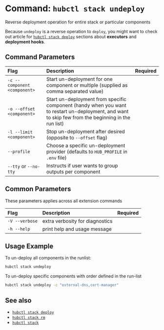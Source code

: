 # Command: `hubctl stack undeploy`

Reverse deployment operation for entire stack or particular components

Because `undeploy` is a reverse operation to `deploy`, you might want to check out article for [`hubctl stack deploy`](../hubctl-stack-deploy) sections about __executors__ and __deployment hooks__.

## Command Parameters

| Flag   | Description | Required
| :-------- | :-------- | :-: |
| `-c --component <component>` | Start un-deployment for one  component or multiple (supplied as comma separated value) | |
| `-o --offset <component>` | Start un-deployment from specific component (handy when you want to restart un-deployment, and want to skip few from the beginning in the run list) | |
| `-l --limit <component>` | Stop un-deployment after desired (opposite to `--offset` flag) | |
| `--profile` | Choose a specific un-deployment provider (defaults to `HUB_PROFILE` in `.env` file) | |
| `--tty` or `--no-tty` | Instructs if user wants to group outputs per component | |

## Common Parameters

These parameters applies across all extension commands

| Flag   | Description | Required
| :-------- | :-------- | :-: |
| `-V --verbose` | extra verbosity for diagnostics | |
| `-h --help` | print help and usage message | |

## Usage Example

To un-deploy all components in the runlist:

```bash
hubctl stack undeploy
```

To un-deploy specific components with order defined in the run-list

```bash
hubctl stack undeploy -c "external-dns,cert-manager"
```

## See also

* [`hubctl stack deploy`](../hubctl-stack-deploy)
* [`hubctl stack rm`](../hubctl-stack-rm)
* [`hubctl stack`](../../stack)
